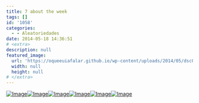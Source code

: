 ```yaml
---
title: 7 about the week
tags: []
id: '1058'
categories:
  - - Aleatoriedades
date: 2014-05-18 14:36:51
# <extra>
description: null
featured_image: 
  url: 'https://oqueeuiafalar.github.io/wp-content/uploads/2014/05/dsc02791.jpg?w=650'
  width: null
  height: null
# </extra>
---
```


[![Image](http://162.243.62.160/wp-content/uploads/2014/05/dsc02791.jpg?w=650)](http://162.243.62.160/wp-content/uploads/2014/05/dsc02791.jpg)[![Image](http://162.243.62.160/wp-content/uploads/2014/05/dsc02785.jpg?w=650)](http://162.243.62.160/wp-content/uploads/2014/05/dsc02785.jpg)[![Image](http://162.243.62.160/wp-content/uploads/2014/05/dsc02797.jpg?w=650)](http://162.243.62.160/wp-content/uploads/2014/05/dsc02797.jpg)[![Image](http://162.243.62.160/wp-content/uploads/2014/05/dsc02778.jpg?w=650)](http://162.243.62.160/wp-content/uploads/2014/05/dsc02778.jpg)[![Image](http://162.243.62.160/wp-content/uploads/2014/05/dsc02761.jpg?w=650)](http://162.243.62.160/wp-content/uploads/2014/05/dsc02761.jpg)[![Image](http://162.243.62.160/wp-content/uploads/2014/05/dsc02781.jpg?w=650)](http://162.243.62.160/wp-content/uploads/2014/05/dsc02781.jpg)

